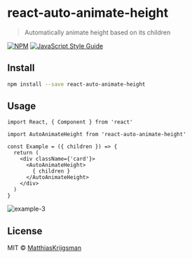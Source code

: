 # react-auto-animate-height

> Automatically animate height based on its children

[![NPM](https://img.shields.io/npm/v/react-auto-animate-height.svg)](https://www.npmjs.com/package/react-auto-animate-height) [![JavaScript Style Guide](https://img.shields.io/badge/code_style-standard-brightgreen.svg)](https://standardjs.com)

## Install

```bash
npm install --save react-auto-animate-height
```

## Usage

```tsx
import React, { Component } from 'react'

import AutoAnimateHeight from 'react-auto-animate-height'

const Example = ({ children }) => {
  return (
    <div className={'card'}>
      <AutoAnimateHeight>
        { children }
      </AutoAnimateHeight>
    </div>
  )
}
```

![example-3](https://github.com/MatthiasKrijgsman/react-auto-animate-height/assets/9784025/3ea9e71f-e248-49a5-8d91-6a57009387df)

## License

MIT © [MatthiasKrijgsman](https://github.com/MatthiasKrijgsman)
